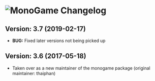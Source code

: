 # ![MonoGame Changelog](https://img.shields.io/badge/MonoGame-Package%20Changelog-blue.svg?style=for-the-badge)

## Version: 3.7 (2019-02-17)

- **BUG:** Fixed later versions not being picked up

## Version: 3.6 (2017-05-18)

- Taken over as a new maintainer of the monogame package (original maintainer: thaiphan)
